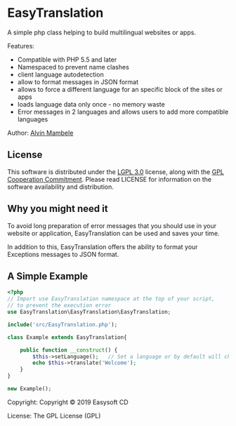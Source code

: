 # EasyTranslation

 A simple php class helping to build multilingual websites or apps.

Features:  

- Compatible with PHP 5.5 and later
- Namespaced to prevent name clashes
- client language autodetection
- allow to format messages in JSON format
- allows to force a different language for an specific block of the sites or apps
- loads language data only once - no memory waste
- Error messages in 2 languages and allows users to add more compatible languages

Author: [Alvin Mambele](https://github.com/Easysoft-cd)

## License
This software is distributed under the [LGPL 3.0](https://www.gnu.org/licenses/lgpl-3.0.html) license, along with the [GPL Cooperation Commitment](https://gplcc.github.io/gplcc/). Please read LICENSE for information on the software availability and distribution.

## Why you might need it
To avoid long preparation of error messages that you should use in your website or application, EasyTranslation can be used and saves your time.

In addition to this, EasyTranslation offers the ability to format your Exceptions messages to JSON format.

## A Simple Example
```php
<?php
// Import use EasyTranslation namespace at the top of your script,
// to prevent the execution error
use EasyTranslation\EasyTranslation\EasyTranslation;

include('src/EasyTranslation.php');

class Example extends EasyTranslation{

    public function __construct() {
		$this->setLanguage();	// Set a language or by default will check for client language (e.g. French is "fr")
		echo $this->translate('Welcome');
    }
}

new Example();
```

Copyright: Copyright © 2019 Easysoft CD

License: The GPL License (GPL)

